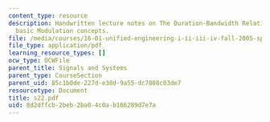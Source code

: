 ```yaml
---
content_type: resource
description: Handwritten lecture notes on The Duration-Bandwidth Relations involving
  basic Modulation concepts.
file: /media/courses/16-01-unified-engineering-i-ii-iii-iv-fall-2005-spring-2006/8d2dffcb2beb2ba04c0ab166289d7e7a_s22.pdf
file_type: application/pdf
learning_resource_types: []
ocw_type: OCWFile
parent_title: Signals and Systems
parent_type: CourseSection
parent_uid: 85c1b0de-227d-e38d-9a55-dc7008c03de7
resourcetype: Document
title: s22.pdf
uid: 8d2dffcb-2beb-2ba0-4c0a-b166289d7e7a
---
```

